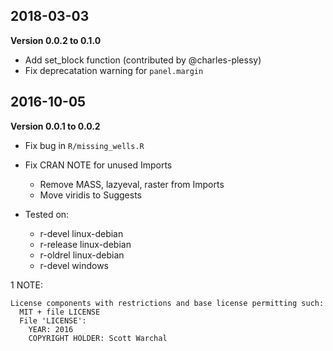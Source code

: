 ## 2018-03-03

**Version 0.0.2 to 0.1.0**

- Add set_block function (contributed by @charles-plessy)
- Fix deprecatation warning for `panel.margin`


## 2016-10-05

**Version 0.0.1 to 0.0.2**

- Fix bug in `R/missing_wells.R`
- Fix CRAN NOTE for unused Imports
    - Remove MASS, lazyeval, raster from Imports
    - Move viridis to Suggests

- Tested on:
    - r-devel linux-debian
    - r-release linux-debian
    - r-oldrel linux-debian
    - r-devel windows

1 NOTE:
```
License components with restrictions and base license permitting such:
  MIT + file LICENSE
  File 'LICENSE':
    YEAR: 2016
    COPYRIGHT HOLDER: Scott Warchal
```
